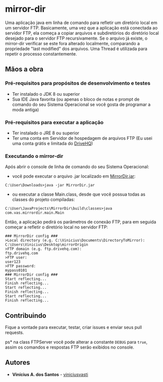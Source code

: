 # mirror-dir
Uma aplicação java em linha de comando para refletir um diretório local em um servidor FTP.
Basicamente, uma vez que a aplicação está conectada ao servidor FTP, ela começa a copiar arquivos e subdiretórios
do diretório local desejado para o servidor FTP recursivamente.
Se o arquivo já existe, o mirror-dir verificar se este fora alterado localmente,
comparando a propriedade "last modified" dos arquivos. Uma Thread é utilizada para repetir o processo constantemente.

## Mãos a obra

### Pré-requisitos para propósitos de desenvolvimento e testes
* Ter instalado o JDK 8 ou superior
* Sua IDE Java favorita (ou apenas o bloco de notas e prompt de comando do seu Sistema Operacional se você gosta de programar a moda antiga)

### Pré-requisitos para executar a aplicação
* Ter instalado o JRE 8 ou superior
* Ter uma conta em Servidor de hospedagem de arquivos FTP (Eu usei uma conta grátis e limitada do [DriveHQ](https://www.drivehq.com))

### Executando o mirror-dir
Após abrir o console de linha de comando do seu Sistema Operacional:
* você pode executar o arquivo .jar localizado em [MirrorDir.jar](https://github.com/viniciusvasti/mirror-dir/blob/master/dist/MirrorDir.jar):

```C:\User\Downloads>java -jar MirrorDir.jar```
* ou executar a classe Main.class, desde que você possua todas as classes do projeto compiladas:

```C:\User\JavaProjects\MirrorDir\build\classes>java com.vas.mirrordir.main.Main```

Então, a aplicação pedirá os parâmetros de conexão FTP, para em seguida começar a refletir o diretório local no servidor FTP:
```
### MirrorDir config ###
>Local directory (e.g. C:\Vinicius\Documents\DirectoryToMirror):
C:\Users\Vinicius\Desktop\mirrorOrigin
>FTP domain (e.g. ftp.drivehq.com):
ftp.drivehq.com
>FTP user:
user123
>FTP password:
mypass0101
### MirrorDir config ###
Start reflecting...
Finish reflecting...
Start reflecting...
Finish reflecting...
Start reflecting...
Finish reflecting...
```

## Contribuindo

Fique a vontade para executar, testar, criar issues e enviar seus pull requests.

ps* na class FTPServer você pode alterar a constante ```DEBUG``` para ```true```, assim os comandos e respostas FTP serão exibidos no console.

## Autores

* **Vinícius A. dos Santos** - [viniciusvasti](https://github.com/viniciusvasti)
